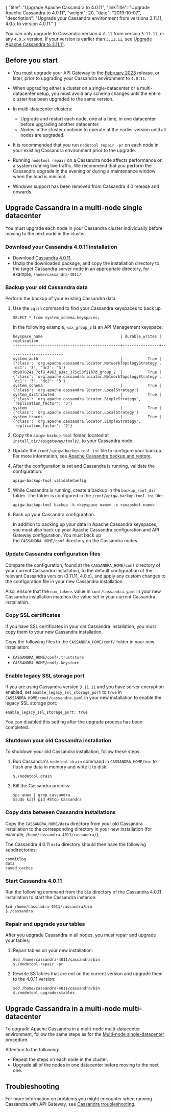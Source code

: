 {
"title": "Upgrade Apache Cassandra to 4.0.11",
  "linkTitle": "Upgrade Apache Cassandra to 4.0.11",
  "weight": 20,
  "date": "2019-10-07",
  "description": "Upgrade your Cassandra environment from versions 3.11.11, 4.0.x to version 4.0.11."
}

You can only upgrade to Cassandra version `4.0.11` from version `3.11.11`, or any `4.0.x` version. If your version is earlier than `3.11.11`, see [Upgrade Apache Cassandra to 3.11.11](/docs/apim_installation/apigw_upgrade/upgrade_cassandra/upgrade_cassandra_v3/).

## Before you start

* You must upgrade your API Gateway to the [February 2023](/docs/apim_relnotes/20230228_apimgr_relnotes) release, or later, prior to upgrading your Cassandra environment to `4.0.11`.
* When upgrading either a cluster on a single-datacenter or a multi-datacenter setup, you must avoid any schema changes until the entire cluster has been upgraded to the same version.
* In multi-datacenter clusters:

    * Upgrade and restart each node, one at a time, in one datacenter before upgrading another datacenter.
    * Nodes in the cluster continue to operate at the earlier version until all nodes are upgraded.
* It is recommended that you run `nodetool repair -pr` on each node in your existing Cassandra environment prior to the upgrade.
* Running `nodetool repair` on a Cassandra node affects performance on a system running live traffic. We recommend that you perform the Cassandra upgrade in the evening or during a maintenance window when the load is minimal.
* Windows support has been removed from Cassandra 4.0 release and onwards.

## Upgrade Cassandra in a multi-node single datacenter

You must upgrade each node in your Cassandra cluster individually before moving to the next node in the cluster.

### Download your Cassandra 4.0.11 installation

* Download [Cassandra 4.0.11](https://archive.apache.org/dist/cassandra/4.0.11/).
* Unzip the downloaded package, and copy the installation directory to the target Cassandra server node in an appropriate directory, for example, `/home/cassandra-4011/`.

### Backup your old Cassandra data

Perform the backup of your existing Cassandra data.

1. Use the `cqlsh` command to find your Cassandra keyspaces to back up.

   ```
   SELECT * from system_schema.keyspaces;
   ```

   In the following example, `xxx_group_2` is an API Management keyspace:

   ```
   keyspace_name                                  | durable_writes | replication
   -----------------------------------------------+----------------+-------------------------------------------------------------------------------------------
   system_auth                                    |           True | {'class': 'org.apache.cassandra.locator.NetworkTopologyStrategy', 'dc1': '3', 'dc2': '3'}
   xb9076241_7cf8_4963_a3ac_375c53f21b7d_group_2  |           True | {'class': 'org.apache.cassandra.locator.NetworkTopologyStrategy', 'dc1': '3', 'dc2': '3'}
   system_schema                                  |           True | {'class': 'org.apache.cassandra.locator.LocalStrategy'}
   system_distributed                             |           True | {'class': 'org.apache.cassandra.locator.SimpleStrategy', 'replication_factor': '3'}
   system                                         |           True | {'class': 'org.apache.cassandra.locator.LocalStrategy'}
   system_traces                                  |           True | {'class': 'org.apache.cassandra.locator.SimpleStrategy', 'replication_factor': '2'}
   ```
2. Copy the `apigw-backup-tool` folder, located at `install_dir/apigateway/tools/`, to your Cassandra node.
3. Update the `/conf/apigw-backup-tool.ini` file to configure your backup. For more information, see [Apache Cassandra backup and restore](/docs/cass_admin/admin_cassandra_classic/cassandra_bur#update-your-configuration-file).
4. After the configuration is set and Cassandra is running, validate the configuration:

   ```
   apigw-backup-tool validateConfig
   ```
5. While Cassandra is running, create a backup in the `backup_root_dir` folder. The folder is configured in the `/conf/apigw-backup-tool.ini` file:

   ```
   apigw-backup-tool backup -k <keyspace name> -s <snapshot name>
   ```
6. Back up your Cassandra configuration.

   In addition to backing up your data in Apache Cassandra keyspaces, you must also back up your Apache Cassandra configuration and API Gateway configuration. You must back up the `CASSANDRA_HOME/conf` directory on the Cassandra nodes.

### Update Cassandra configuration files

Compare the configuration, found at the `CASSANDRA_HOME/conf` directory of your current Cassandra installation, to the default configuration of the relevant Cassandra version (3.11.11, 4.0.x), and apply any custom changes to the configuration file in your new Cassandra installation.

Also, ensure that the `num_tokens` value in `conf/cassandra.yaml` in your new Cassandra installation matches the value set in your current Cassandra installation.

### Copy SSL certificates

If you have SSL certificates in your old Cassandra installation, you must copy them to your new Cassandra installation.

Copy the following files to the `CASSANDRA_HOME/conf/` folder in your new installation:

* `CASSANDRA_HOME/conf/.truststore`
* `CASSANDRA_HOME/conf/.keystore`

### Enable legacy SSL storage port

If you are using Cassandra version `3.11.11` and you have server encryption enabled, set `enable_legacy_ssl_storage_port` to `true` in `CASSANDRA_HOME/conf/cassandra.yaml` in your new installation to enable the legacy SSL storage port:

```none
enable_legacy_ssl_storage_port: true
```

You can disabled this setting after the upgrade process has been completed.

### Shutdown your old Cassandra installation

To shutdown your old Cassandra installation, follow these steps:

1. Run Cassandra's `nodetool drain` command in `CASSANDRA_HOME/bin` to flush any data in memory and write it to disk:

   ```
   $./nodetool drain
   ```
2. Kill the Cassandra process:

   ```
   $ps auwx | grep cassandra
   $sudo kill pid #Stop Cassandra
   ```

### Copy data between Cassandra installations

Copy the `CASSANDRA_HOME/data` directory from your old Cassandra installation to the corresponding directory in your new installation (for example, `/home/cassandra-4011/cassandra/`).

The Cassandra 4.0.11 `data` directory should then have the following subdirectories:

```
commitlog
data
saved_caches
```

### Start Cassandra 4.0.11

Run the following command from the `bin` directory of the Cassandra 4.0.11 installation to start the Cassandra instance:

```
$cd /home/cassandra-4011/cassandra/bin
$./cassandra
```

### Repair and upgrade your tables

After you upgrade Cassandra in all nodes, you must repair and upgrade your tables:

1. Repair tables on your new installation:

   ```
   $cd /home/cassandra-4011/cassandra/bin
   $./nodetool repair -pr
   ```
2. Rewrite SSTables that are not on the current version and upgrade them to the 4.0.11 version:

   ```
   $cd /home/cassandra-4011/cassandra/bin
   $./nodetool upgradesstables
   ```

## Upgrade Cassandra in a multi-node multi-datacenter

To upgrade Apache Cassandra in a multi-node multi-datacenter environment, follow the same steps as for the [Multi-node single-datacenter](#upgrade-cassandra-in-a-multi-node-single-datacenter) procedure.

Attention to the following:

* Repeat the steps on each node in the cluster.
* Upgrade all of the nodes in one datacenter before moving to the next one.

## Troubleshooting

For more information on problems you might encounter when running Cassandra with API Gateway, see [Cassandra troubleshooting](/docs/cass_admin/admin_cassandra_classic/cassandra_troubleshooting).
